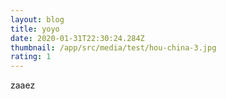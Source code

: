 ```yaml
---
layout: blog
title: yoyo
date: 2020-01-31T22:30:24.284Z
thumbnail: /app/src/media/test/hou-china-3.jpg
rating: 1
---
```

zaaez
